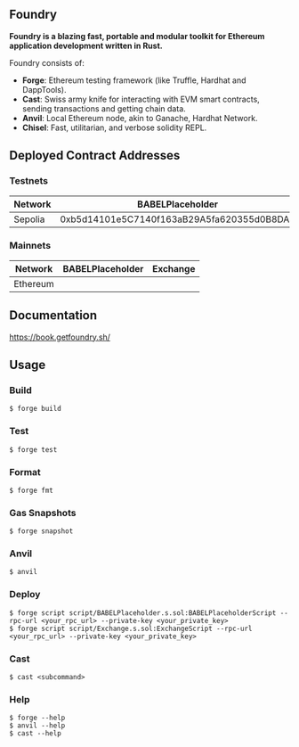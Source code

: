 ## Foundry

**Foundry is a blazing fast, portable and modular toolkit for Ethereum application development written in Rust.**

Foundry consists of:

-   **Forge**: Ethereum testing framework (like Truffle, Hardhat and DappTools).
-   **Cast**: Swiss army knife for interacting with EVM smart contracts, sending transactions and getting chain data.
-   **Anvil**: Local Ethereum node, akin to Ganache, Hardhat Network.
-   **Chisel**: Fast, utilitarian, and verbose solidity REPL.

## Deployed Contract Addresses

### Testnets

| Network | BABELPlaceholder                           | Exchange                                   |
| ------- | ------------------------------------------ | ------------------------------------------ |
| Sepolia | 0xb5d14101e5C7140f163aB29A5fa620355d0B8DA9 | 0x963fc35FB139e22f3fb48667C26B497938bfaB85 |

### Mainnets

| Network  | BABELPlaceholder | Exchange |
| -------- | ---------------- | -------- |
| Ethereum |                  |          |

## Documentation

https://book.getfoundry.sh/

## Usage

### Build

```shell
$ forge build
```

### Test

```shell
$ forge test
```

### Format

```shell
$ forge fmt
```

### Gas Snapshots

```shell
$ forge snapshot
```

### Anvil

```shell
$ anvil
```

### Deploy

```shell
$ forge script script/BABELPlaceholder.s.sol:BABELPlaceholderScript --rpc-url <your_rpc_url> --private-key <your_private_key>
$ forge script script/Exchange.s.sol:ExchangeScript --rpc-url <your_rpc_url> --private-key <your_private_key>
```

### Cast

```shell
$ cast <subcommand>
```

### Help

```shell
$ forge --help
$ anvil --help
$ cast --help
```
